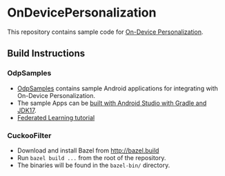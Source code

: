 # OnDevicePersonalization

This repository contains sample code for [On-Device Personalization](https://developers.google.com/privacy-sandbox/protections/on-device-personalization).


## Build Instructions

### OdpSamples

- [OdpSamples](OdpSamples) contains sample Android applications for integrating with On-Device Personalization.
- The sample Apps can be [built with Android Studio with Gradle and JDK17](OdpSamples/federated-learning.md).
- [Federated Learning tutorial](OdpSamples/federated-learning.md)

### CuckooFilter

- Download and install Bazel from http://bazel.build
- Run `bazel build ...` from the root of the repository.
- The binaries will be found in the `bazel-bin/` directory.
